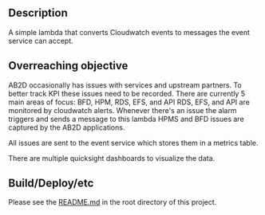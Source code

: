 ## Description 
A simple lambda that converts Cloudwatch events to messages the event service can accept. 

## Overreaching objective

AB2D occasionally has issues with services and upstream partners. 
To better track KPI these issues need to be recorded. 
There are currently 5 main areas of focus: BFD, HPM, RDS, EFS, and API
RDS, EFS, and API are monitored by cloudwatch alerts. Whenever there's an issue the alarm triggers and sends a message to this lambda
HPMS and BFD issues are captured by the AB2D applications.

All issues are sent to the event service which stores them in a metrics table. 

There are multiple quicksight dashboards to visualize the data. 

## Build/Deploy/etc

Please see the [README.md](../README.md) in the root directory of this project.